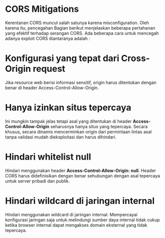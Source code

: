 # CORS Mitigations

Kerentanan CORS muncul salah satunya karena misconfiguration. Oleh karena itu, pencegahan Bagian berikut menjelaskan beberapa pertahanan yang efektif terhadap serangan CORS. Ada beberapa cara untuk mencegah adanya exploit CORS diantaranya adalah :

# Konfigurasi yang tepat dari Cross-Origin request

Jika resource web berisi informasi sensitif, origin harus ditentukan dengan benar di header Access-Control-Allow-Origin.

# Hanya izinkan situs tepercaya

Ini mungkin tampak jelas tetapi asal yang ditentukan di header **Access-Control-Allow-Origin** seharusnya hanya situs yang tepercaya. Secara khusus, secara dinamis mencerminkan origin dari permintaan lintas asal tanpa validasi mudah dieksploitasi dan harus dihindari.

# Hindari whitelist null

Hindari menggunakan header **Access-Control-Allow-Origin: null**. Header CORS harus didefinisikan dengan benar sehubungan dengan asal tepercaya untuk server pribadi dan publik.

# Hindari wildcard di jaringan internal

Hindari menggunakan wildcard di jaringan internal. Mempercayai konfigurasi jaringan saja untuk melindungi sumber daya internal tidak cukup ketika browser internal dapat mengakses domain eksternal yang tidak tepercaya.